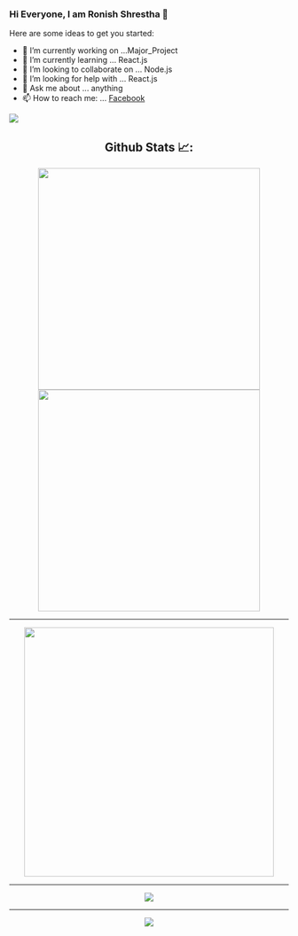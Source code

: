 ### Hi Everyone, I am Ronish Shrestha 👋


Here are some ideas to get you started:

- 🔭 I’m currently working on ...Major_Project
- 🌱 I’m currently learning ... React.js
- 👯 I’m looking to collaborate on ... Node.js
- 🤔 I’m looking for help with ... React.js
- 💬 Ask me about ... anything
- 📫 How to reach me: ... [Facebook](https://www.facebook.com/ronish.shrestha.39)
<!-- - 😄 Pronouns: ...He/His
- ⚡ Fun fact: ...Learning never ends
 -->
 
 <img src="https://github-readme-stats.vercel.app/api?username=shrestharonish&&show_icons=true&title_color=ffffff&icon_color=bb2acf&text_color=daf7dc&bg_color=151515" />


<h2 align="center">Github Stats 📈:</h2>
 
 <div align="center">
 <img align="center" src="https://github-readme-stats.vercel.app/api?username=shrestharonish&show_icons=true&count_private=true&theme=dracula" width="400">
  <img align="center" src="https://github-readme-streak-stats.herokuapp.com/?user=shrestharonish&theme=dracula" width="400">
   <hr>
   <img align="center" src="https://github-readme-stats.vercel.app/api/top-langs/?username=shrestharonish&layout=compact&theme=dracula" width="450">
<!--  <img align="center" src="https://github-readme-stats.vercel.app/api/wakatime?username=juju2181" width="400"> -->
  <hr>
   <img align="center" src="https://github-profile-summary-cards.vercel.app/api/cards/profile-details?username=shrestharonish&theme=dracula">
    <hr>
   <img align="center" src="https://activity-graph.herokuapp.com/graph?username=shrestharonish&area=true&hide_border=true&theme=dracula">
 </div>
